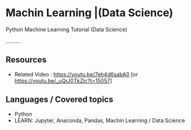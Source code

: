 # Machin Learning |(Data Science)

Python Machine Learning Tutorial (Data Science)

..........

## Resources
+ Related Video : https://youtu.be/7eh4d6sabA0 [or https://youtu.be/_uQrJ0TkZlc?t=15057]

## Languages / Covered topics
+ Python
+ LEARN: Jupyter, Anaconda, Pandas, Machin Learning / Data Science
